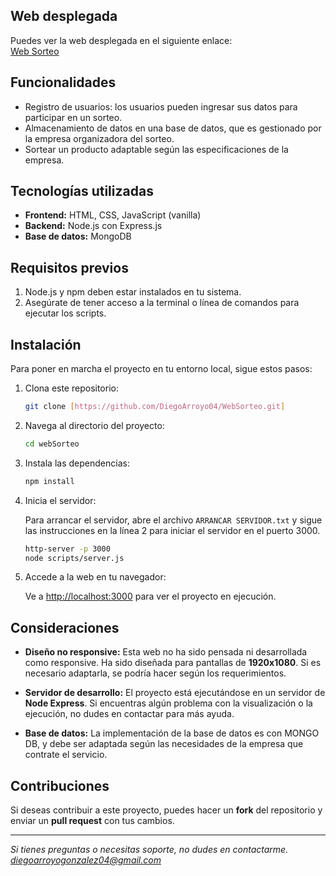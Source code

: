 ## Web desplegada

Puedes ver la web desplegada en el siguiente enlace:  
[Web Sorteo](https://sorteoxpress.onrender.com/)

## Funcionalidades

- Registro de usuarios: los usuarios pueden ingresar sus datos para participar en un sorteo.
- Almacenamiento de datos en una base de datos, que es gestionado por la empresa organizadora del sorteo.
- Sortear un producto adaptable según las especificaciones de la empresa.
  
## Tecnologías utilizadas

- **Frontend:** HTML, CSS, JavaScript (vanilla)
- **Backend:** Node.js con Express.js
- **Base de datos:** MongoDB
  
## Requisitos previos

1. Node.js y npm deben estar instalados en tu sistema.
2. Asegúrate de tener acceso a la terminal o línea de comandos para ejecutar los scripts.

## Instalación

Para poner en marcha el proyecto en tu entorno local, sigue estos pasos:

1. Clona este repositorio:

    ```bash
    git clone [https://github.com/DiegoArroyo04/WebSorteo.git]
    ```

2. Navega al directorio del proyecto:

    ```bash
    cd webSorteo
    ```

3. Instala las dependencias:

    ```bash
    npm install
    ```

4. Inicia el servidor:

    Para arrancar el servidor, abre el archivo `ARRANCAR SERVIDOR.txt` y sigue las instrucciones en la línea 2 para iniciar el servidor en el puerto 3000.

    ```bash
    http-server -p 3000
    node scripts/server.js
    ```

5. Accede a la web en tu navegador:

    Ve a [http://localhost:3000](http://localhost:3000) para ver el proyecto en ejecución.

## Consideraciones

- **Diseño no responsive:** Esta web no ha sido pensada ni desarrollada como responsive. Ha sido diseñada para pantallas de **1920x1080**. Si es necesario adaptarla, se podría hacer según los requerimientos.
  
- **Servidor de desarrollo:** El proyecto está ejecutándose en un servidor de **Node Express**. Si encuentras algún problema con la visualización o la ejecución, no dudes en contactar para más ayuda.

- **Base de datos:** La implementación de la base de datos es con MONGO DB, y debe ser adaptada según las necesidades de la empresa que contrate el servicio.

## Contribuciones

Si deseas contribuir a este proyecto, puedes hacer un **fork** del repositorio y enviar un **pull request** con tus cambios.

---

*Si tienes preguntas o necesitas soporte, no dudes en contactarme. diegoarroyogonzalez04@gmail.com*
